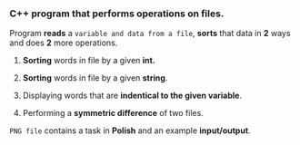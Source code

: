 ### C++ program that performs operations on files.

Program **reads** a `variable and data from a file`, **sorts** that data in **2** ways and does **2** more operations.

1) **Sorting** words in file by a given **int.**

2) **Sorting** words in file by a given **string**.

3) Displaying words that are **indentical to the given variable**.

4) Performing a **symmetric difference** of two files.

`PNG file` contains a task in **Polish** and an example **input/output**.
